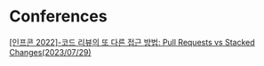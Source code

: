 # Conferences

[[인프콘 2022]-코드 리뷰의 또 다른 접근 방법: Pull Requests vs Stacked Changes(2023/07/29)](https://github.com/J-Ymini/Conferences/blob/main/list/%5B%EC%9D%B8%ED%94%84%EC%BD%98%202022%5D-%EC%BD%94%EB%93%9C%20%EB%A6%AC%EB%B7%B0%EC%9D%98%20%EB%98%90%20%EB%8B%A4%EB%A5%B8%20%EC%A0%91%EA%B7%BC%20%EB%B0%A9%EB%B2%95%3A%20Pull%20Requests%20vs.%20Stacked%20Changes(2022.07.29).md)
